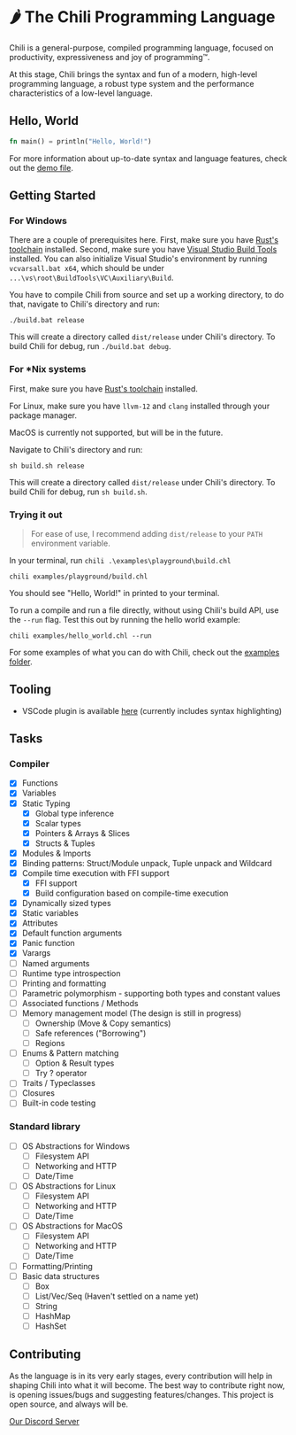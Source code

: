 # 🌶 The Chili Programming Language

Chili is a general-purpose, compiled programming language, focused on productivity, expressiveness and joy of programming™.

At this stage, Chili brings the syntax and fun of a modern, high-level programming language, a robust type system and the performance characteristics of a low-level language.

## Hello, World

```rust
fn main() = println("Hello, World!")
```

For more information about up-to-date syntax and language features, check out the [demo file](https://github.com/r0nsha/chili/blob/main/examples/demo/demo.chl).

## Getting Started

### For Windows

There are a couple of prerequisites here. First, make sure you have [Rust's toolchain](https://www.rust-lang.org/tools/install) installed. Second, make sure you have [Visual Studio Build Tools](https://visualstudio.microsoft.com/downloads/#build-tools-for-visual-studio-2022) installed.
You can also initialize Visual Studio's environment by running `vcvarsall.bat x64`, which should be under `...\vs\root\BuildTools\VC\Auxiliary\Build`.

You have to compile Chili from source and set up a working directory, to do that, navigate to Chili's directory and run:

```
./build.bat release
```

This will create a directory called `dist/release` under Chili's directory. To build Chili for debug, run `./build.bat debug`.

### For \*Nix systems

First, make sure you have [Rust's toolchain](https://www.rust-lang.org/tools/install) installed.

For Linux, make sure you have `llvm-12` and `clang` installed through your package manager.

MacOS is currently not supported, but will be in the future.

Navigate to Chili's directory and run:

```
sh build.sh release
```

This will create a directory called `dist/release` under Chili's directory. To build Chili for debug, run `sh build.sh`.

### Trying it out

> For ease of use, I recommend adding `dist/release` to your `PATH` environment variable.

In your terminal, run `chili .\examples\playground\build.chl`

```
chili examples/playground/build.chl
```

You should see "Hello, World!" in printed to your terminal.

To run a compile and run a file directly, without using Chili's build API, use the `--run` flag.
Test this out by running the hello world example:

```
chili examples/hello_world.chl --run
```

For some examples of what you can do with Chili, check out the [examples folder](https://github.com/r0nsha/chili/blob/main/examples).

## Tooling

- VSCode plugin is available [here](https://marketplace.visualstudio.com/items?itemName=chili-lang.chili) (currently includes syntax highlighting)

## Tasks

### Compiler

- [x] Functions
- [x] Variables
- [x] Static Typing
  - [x] Global type inference
  - [x] Scalar types
  - [x] Pointers & Arrays & Slices
  - [x] Structs & Tuples
- [x] Modules & Imports
- [x] Binding patterns: Struct/Module unpack, Tuple unpack and Wildcard
- [x] Compile time execution with FFI support
  - [x] FFI support
  - [x] Build configuration based on compile-time execution
- [x] Dynamically sized types
- [x] Static variables
- [x] Attributes
- [x] Default function arguments
- [x] Panic function
- [x] Varargs
- [ ] Named arguments
- [ ] Runtime type introspection
- [ ] Printing and formatting
- [ ] Parametric polymorphism - supporting both types and constant values
- [ ] Associated functions / Methods
- [ ] Memory management model (The design is still in progress)
  - [ ] Ownership (Move & Copy semantics)
  - [ ] Safe references ("Borrowing")
  - [ ] Regions
- [ ] Enums & Pattern matching
  - [ ] Option & Result types
  - [ ] Try ? operator
- [ ] Traits / Typeclasses
- [ ] Closures
- [ ] Built-in code testing

### Standard library

- [ ] OS Abstractions for Windows
  - [ ] Filesystem API
  - [ ] Networking and HTTP
  - [ ] Date/Time
- [ ] OS Abstractions for Linux
  - [ ] Filesystem API
  - [ ] Networking and HTTP
  - [ ] Date/Time
- [ ] OS Abstractions for MacOS
  - [ ] Filesystem API
  - [ ] Networking and HTTP
  - [ ] Date/Time
- [ ] Formatting/Printing
- [ ] Basic data structures
  - [ ] Box
  - [ ] List/Vec/Seq (Haven't settled on a name yet)
  - [ ] String
  - [ ] HashMap
  - [ ] HashSet

## Contributing

As the language is in its very early stages, every contribution will help in shaping Chili into what it will become. The best way to contribute right now, is opening issues/bugs and suggesting features/changes. This project is open source, and always will be.

[Our Discord Server](https://discord.gg/Tu4s49Pdre)
